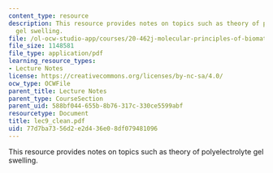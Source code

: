 ```yaml
---
content_type: resource
description: This resource provides notes on topics such as theory of polyelectrolyte
  gel swelling.
file: /ol-ocw-studio-app/courses/20-462j-molecular-principles-of-biomaterials-spring-2006/77d7ba7356d2e2d436e08df079481096_lec9_clean.pdf
file_size: 1148581
file_type: application/pdf
learning_resource_types:
- Lecture Notes
license: https://creativecommons.org/licenses/by-nc-sa/4.0/
ocw_type: OCWFile
parent_title: Lecture Notes
parent_type: CourseSection
parent_uid: 588bf044-655b-8b76-317c-330ce5599abf
resourcetype: Document
title: lec9_clean.pdf
uid: 77d7ba73-56d2-e2d4-36e0-8df079481096
---
```

This resource provides notes on topics such as theory of polyelectrolyte gel swelling.